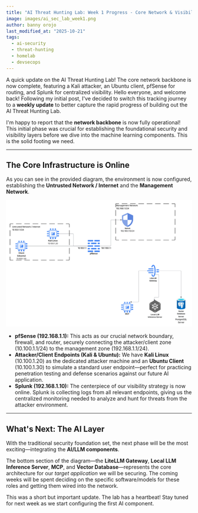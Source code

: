 ```yaml
---
title: "AI Threat Hunting Lab: Week 1 Progress - Core Network & Visibility Online"
image: images/ai_sec_lab_week1.png
author: banny orojo
last_modified_at: "2025-10-21"
tags:
  - ai-security
  - threat-hunting
  - homelab
  - devsecops
---
```


A quick update on the AI Threat Hunting Lab! The core network backbone is now complete, featuring a Kali attacker, an Ubuntu client, pfSense for routing, and Splunk for centralized visibility.
Hello everyone, and welcome back! Following my initial post, I've decided to switch this tracking journey to a **weekly update** to better capture the rapid progress of building out the AI Threat Hunting Lab.

I'm happy to report that the **network backbone** is now fully operational! This initial phase was crucial for establishing the foundational security and visibility layers before we dive into the machine learning components. This is the solid footing we need.

---

## The Core Infrastructure is Online

As you can see in the provided diagram, the environment is now configured, establishing the **Untrusted Network / Internet** and the **Management Network**.

![AI Threat Hunting Lab Diagram: Backbone Network](images/ai_sec_lab_week1.png)

* **pfSense (192.168.1.1):** This acts as our crucial network boundary, firewall, and router, securely connecting the attacker/client zone (10.100.1.1/24) to the management zone (192.168.1.1/24).
* **Attacker/Client Endpoints (Kali & Ubuntu):** We have **Kali Linux** (10.100.1.20) as the dedicated attacker machine and an **Ubuntu Client** (10.100.1.30) to simulate a standard user endpoint—perfect for practicing penetration testing and defense scenarios against our future AI application.
* **Splunk (192.168.1.10):** The centerpiece of our visibility strategy is now online. Splunk is collecting logs from all relevant endpoints, giving us the centralized monitoring needed to analyze and hunt for threats from the attacker environment.

---

## What's Next: The AI Layer

With the traditional security foundation set, the next phase will be the most exciting—integrating the **AI/LLM components**.

The bottom section of the diagram—the **LiteLLM Gateway**, **Local LLM Inference Server**, **MCP**, and **Vector Database**—represents the core architecture for our *target application* we will be securing. The coming weeks will be spent deciding on the specific software/models for these roles and getting them wired into the network.

This was a short but important update. The lab has a heartbeat! Stay tuned for next week as we start configuring the first AI component.
